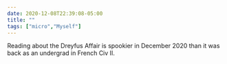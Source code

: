 ```yaml
---
date: 2020-12-08T22:39:08-05:00
title: ""
tags: ["micro","Myself"]
---
```

Reading about the Dreyfus Affair is spookier in December 2020 than it was back as an undergrad in French Civ II.
